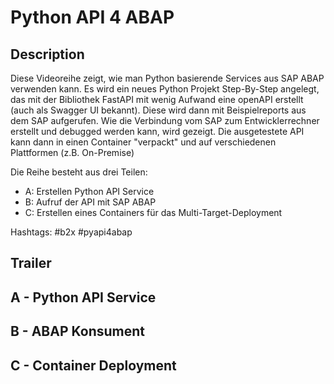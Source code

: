 # Python API 4 ABAP 

## Description

Diese Videoreihe zeigt, wie man Python basierende Services aus SAP ABAP verwenden kann. 
Es wird ein neues Python Projekt Step-By-Step angelegt, das mit der Bibliothek FastAPI mit wenig Aufwand eine openAPI erstellt (auch als Swagger UI bekannt). Diese wird dann mit Beispielreports aus dem SAP aufgerufen. Wie die Verbindung vom SAP zum Entwicklerrechner erstellt und debugged werden kann, wird gezeigt. Die ausgetestete API kann dann in einen Container "verpackt" und auf verschiedenen Plattformen (z.B. On-Premise) 

Die Reihe besteht aus drei Teilen:
- A: Erstellen Python API Service
- B: Aufruf der API mit SAP ABAP
- C: Erstellen eines Containers für das Multi-Target-Deployment 


Hashtags: #b2x #pyapi4abap


## Trailer

## A - Python API Service

## B - ABAP Konsument

## C - Container Deployment